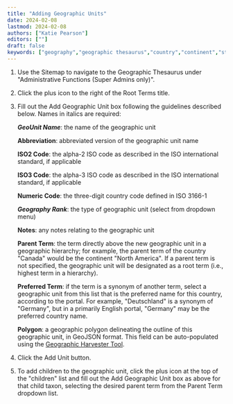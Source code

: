 ```yaml
---
title: "Adding Geographic Units"
date: 2024-02-08
lastmod: 2024-02-08
authors: ["Katie Pearson"]
editors: [""]
draft: false
keywords: ["geography","geographic thesaurus","country","continent","state","province","county","municipality"]
---
```


1. Use the Sitemap to navigate to the Geographic Thesaurus under "Administrative Functions (Super Admins only)".
2. Click the plus icon to the right of the Root Terms title.
3. Fill out the Add Geographic Unit box following the guidelines described below. Names in italics are required:

      **_GeoUnit Name_**: the name of the geographic unit
      
      **Abbreviation**: abbreviated version of the geographic unit name
      
      **ISO2 Code**: the alpha-2 ISO code as described in the ISO international standard, if applicable
      
      **ISO3 Code**: the alpha-3 ISO code as described in the ISO international standard, if applicable

      **Numeric Code**: the three-digit country code defined in ISO 3166-1

      **_Geography Rank_**: the type of geographic unit (select from dropdown menu)
      
      **Notes**: any notes relating to the geographic unit

      **Parent Term**: the term directly above the new geographic unit in a geographic hierarchy; for example, the parent term of the country "Canada" would be the continent "North America". If a parent term is not specified, the geographic unit will be designated as a root term (i.e., highest term in a hierarchy).
      
      **Preferred Term**: if the term is a synonym of another term, select a geographic unit from this list that is the preferred name for this country, according to the portal. For example, "Deutschland" is a synonym of "Germany", but in a primarily English portal, "Germany" may be the preferred country name.

      **Polygon**: a geographic polygon delineating the outline of this geographic unit, in GeoJSON format. This field can be auto-populated using the [Geographic Harvester Tool](/Portal_Manager_Guide/Geographic_Thesaurus/geographic_harvester).

4. Click the Add Unit button.
5. To add children to the geographic unit, click the plus icon at the top of the "children" list and fill out the Add Geographic Unit box as above for that child taxon, selecting the desired parent term from the Parent Term dropdown list.
